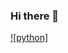 ### Hi there 👋

[![python]](https://img.shields.io/badge/Python-3776AB?style=for-the-badge&logo=python&logoColor=white)
